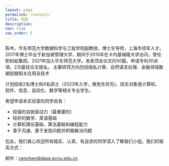 ```yaml
---
layout: page
permalink: /contact/
title: 招生
description: 
nav: true
nav_order: 5
---
```


陈岑，华东师范大学数据科学与工程学院副教授，博士生导师，上海市领军人才。2017年博士毕业于新加坡管理大学，期间于2015年在卡内基梅隆大学访问，曾任职蚂蚁集团，2021年加入华东师范大学。发表顶会论文约50篇，申请专利30余項，2次最佳论文提名。
主要研究方向包括隐私计算、自然语言处理、金融领域数据挖掘相关应用及技术

计划招收2名博士和4名硕士（2023年入学，推免生优先)，招生对象是计算机、软件、信息、自动化、数学等相关专业学生。

希望申请本实验室的同学具有：
- 较强的自我驱动力（最重要的）
- 较好的数学、英语基础 
- 计算机理论基础、算法基础和编程能力 
- 善于沟通、善于发现问题并积极解决问题
<!-- - 较强的抗压能力 -->


在此，我们衷心欢迎所有踏实、认真、有追求的同学深入了解我们小组。我们的联系方式：

邮件：cenchen@dase.ecnu.edu.cn 